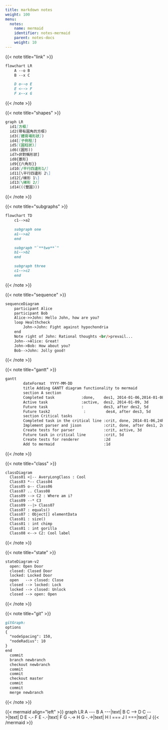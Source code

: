 ```yaml
---
title: markdown notes
weight: 100
menu:
  notes:
    name: mermaid
    identifier: notes-mermaid
    parent: notes-docs
    weight: 10
---
```



{{< note title="link" >}}

```markdown
flowchart LR
    A --o B
    B --x C

    D o--o E
    E <--> F
    F x--x G
```

{{< /note >}}



{{< note title="shapes" >}}

```markdown
graph LR
  id1[方框]
  id2(帶有圓角的方框)
  id3([體育場形狀])
  id4[[子例程]]
  id5[(圓柱狀)]
  id6((圓形))
  id7>非對稱形狀]
  id8{菱形}
  id9{{六角形}}
  id10[/平行四邊形1/]
  id11[\平行四邊形 2\]
  id12[/梯形 1\]
  id13[\梯形 2/]
  id14(((雙圓)))
```

{{< /note >}}



{{< note title="subgraphs" >}}

```markdown
flowchart TD
    c1-->a2

    subgraph one
    a1-->a2
    end

    subgraph "`**two**`"
    b1-->b2
    end

    subgraph three
    c1-->c2
    end
```

{{< /note >}}



{{< note title="sequence" >}}
```markdown
sequenceDiagram
    participant Alice
    participant Bob
    Alice->>John: Hello John, how are you?
    loop Healthcheck
        John->John: Fight against hypochondria
    end
    Note right of John: Rational thoughts <br/>prevail...
    John-->Alice: Great!
    John->Bob: How about you?
    Bob-->John: Jolly good!
```
{{< /note >}}



{{< note title="gantt" >}}
```markdown
gantt
        dateFormat  YYYY-MM-DD
        title Adding GANTT diagram functionality to mermaid
        section A section
        Completed task            :done,    des1, 2014-01-06,2014-01-08
        Active task               :active,  des2, 2014-01-09, 3d
        Future task               :         des3, after des2, 5d
        Future task2               :         des4, after des3, 5d
        section Critical tasks
        Completed task in the critical line :crit, done, 2014-01-06,24h
        Implement parser and jison          :crit, done, after des1, 2d
        Create tests for parser             :crit, active, 3d
        Future task in critical line        :crit, 5d
        Create tests for renderer           :2d
        Add to mermaid                      :1d
```
{{< /note >}}



{{< note title="class" >}}
```markdown
classDiagram
  Class01 <|-- AveryLongClass : Cool
  Class03 *-- Class04
  Class05 o-- Class06
  Class07 .. Class08
  Class09 --> C2 : Where am i?
  Class09 --* C3
  Class09 --|> Class07
  Class07 : equals()
  Class07 : Object[] elementData
  Class01 : size()
  Class01 : int chimp
  Class01 : int gorilla
  Class08 <--> C2: Cool label
```
{{< /note >}}



{{< note title="state" >}}
```markdown
stateDiagram-v2
  open: Open Door
  closed: Closed Door
  locked: Locked Door
  open   --> closed: Close
  closed --> locked: Lock
  locked --> closed: Unlock
  closed --> open: Open
```
{{< /note >}}



{{< note title="git" >}}
```markdown
gitGraph:
options
{
  "nodeSpacing": 150,
  "nodeRadius": 10
}
end
  commit
  branch newbranch
  checkout newbranch
  commit
  commit
  checkout master
  commit
  commit
  merge newbranch
```
{{< /note >}}


{{< mermaid align="left" >}}
graph LR
  A --- B
  A ---|text| B
  C --> D
  C -->|text| D
  E -.- F
  E -.-|text| F
  G -.-> H
  G -.->|text| H
  I === J
  I ===|text| J
{{< /mermaid >}}
